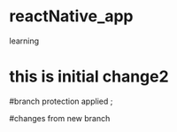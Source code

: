 # reactNative_app

learning

# this is initial change2

#branch protection applied ;

#changes from new branch

